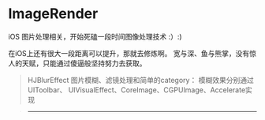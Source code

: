 # ImageRender
iOS 图片处理相关，开始死磕一段时间图像处理技术 :）:)

在iOS上还有很大一段距离可以提升，那就去修炼啊。
宽与深、鱼与熊掌，没有惊人的天赋，只能通过傻逼般坚持努力去获取。

> HJBlurEffect 图片模糊、滤镜处理和简单的category：
模糊效果分别通过 UIToolbar、 UIVisualEffect、CoreImage、CGPUImage、Accelerate实现

> ----
> 

